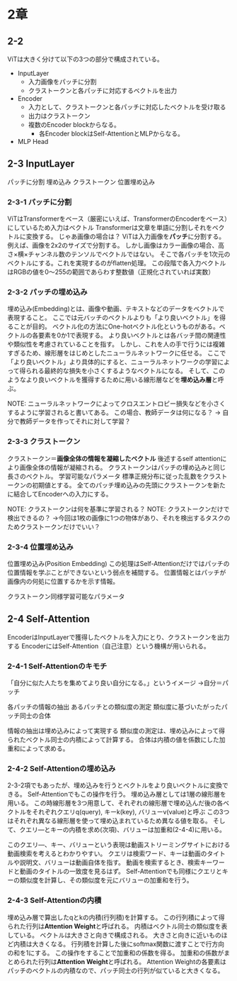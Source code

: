 # 2章

## 2-2

ViTは大きく分けて以下の3つの部分で構成されている。

* InputLayer
  * 入力画像をパッチに分割
  * クラストークンと各パッチに対応するベクトルを出力
* Encoder
  * 入力として、クラストークンと各パッチに対応したベクトルを受け取る
  * 出力はクラストークン
  * 複数のEncoder blockからなる。
    * 各Encoder blockはSelf-AttentionとMLPからなる。
* MLP Head

## 2-3 InputLayer

パッチに分割
埋め込み
クラストークン
位置埋め込み

### 2-3-1 パッチに分割

ViTはTransformerをベース（厳密にいえば、TransformerのEncoderをベース）にしているため入力はベクトル
Transformerは文章を単語に分割しそれをベクトルに変換する。
じゃあ画像の場合は？
ViTは入力画像を**パッチ**に分割する。
例えば、画像を2x2のサイズで分割する。
しかし画像はカラー画像の場合、高さ×横×チャンネル数のテンソルでベクトルではない。
そこで各パッチを1次元のベクトルにする。これを実現するのがflatten処理。
この段階で各入力ベクトルはRGBの値を0～255の範囲であらわす整数値（正規化されていれば実数）

### 2-3-2 パッチの埋め込み

埋め込み(Embedding)とは、画像や動画、テキストなどのデータをベクトルで表現すること。
ここでは元バッチのベクトルよりも「より良いベクトル」を得ることが目的。
ベクトル化の方法にOne-hotベクトル化というものがある。ベクトルの各要素を0か1で表現する。
より良いベクトルとは各バッチ間の関連性や類似性を考慮されていることを指す。
しかし、これを人の手で行うには複雑すぎるため、線形層をはじめとしたニューラルネットワークに任せる。
ここで「より良いベクトル」より具体的にすると、ニューラルネットワークの学習によって得られる最終的な損失を小さくするようなベクトルになる。
そして、このようなより良いベクトルを獲得するために用いる線形層などを**埋め込み層**と呼ぶ。

NOTE: ニューラルネットワークによってクロスエントロピー損失などを小さくするように学習されると書いてある。
この場合、教師データは何になる？
-> 自分で教師データを作ってそれに対して学習？

### 2-3-3 クラストークン

クラストークン＝**画像全体の情報を凝縮したベクトル**
後述するself attentionにより画像全体の情報が凝縮される。
クラストークンはパッチの埋め込みと同じ長さのベクトル。
学習可能なパラメータ
標準正規分布に従った乱数をクラストークンの初期値とする。
全てのパッチ埋め込みの先頭にクラストークンを新たに結合してEncoderへの入力にする。

NOTE: クラストークンは何を基準に学習される？
NOTE: クラストークンだけで検出できるの？
→今回は1枚の画像に1つの物体があり、それを検出するタスクのためクラストークンだけでいい？

### 2-3-4 位置埋め込み

位置埋め込み(Position Embedding)
この処理はSelf-Attentionだけではパッチの位置情報を学ぶことができないという弱点を補間する。
位置情報とはパッチが画像内の何処に位置するかを示す情報。

クラストークン同様学習可能なパラメータ

## 2-4 Self-Attention

EncoderはInputLayerで獲得したベクトルを入力にとり、クラストークンを出力する
EncoderにはSelf-Attention（自己注意）という機構が用いられる。

### 2-4-1 Self-Attentionのキモチ

「自分に似た人たちを集めてより良い自分になる。」というイメージ
→自分＝パッチ

各パッチの情報の抽出
あるパッチとの類似度の測定
類似度に基づいたがったパッチ同士の合体

情報の抽出は埋め込みによって実現する
類似度の測定は、埋め込みによって得られたベクトル同士の内積によって計算する。
合体は内積の値を係数にした加重和によって求める。

### 2-4-2 Self-Attentionの埋め込み

2-3-2項でもあったが、埋め込みを行うとベクトルをより良いベクトルに変換できる。
Self-Attentionでもこの操作を行う。
埋め込み層としては1層の線形層を用いる。
この時線形層を3つ用意して、それぞれの線形層で埋め込んだ後の各ベクトルをそれぞれクエリq(query), キーk(key), バリューv(value)と呼ぶ
この3つはそれぞれ異なる線形層を使って埋め込まれているため異なる値を取る。
そして、クエリ―とキーの内積を求め(次項)、バリューは加重和(2-4-4)に用いる。

このクエリ―、キー、バリューという表現は動画ストリーミングサイトにおける動画検索を考えるとわかりやすい。
クエリは検索ワード、キーは動画のタイトルや説明文、バリューは動画自体を指す。
動画を検索するとき、検索キーワードと動画のタイトルの一致度を見るはず。
Self-Attentionでも同様にクエリとキーの類似度を計算し、その類似度を元にバリューの加重和を行う。

### 2-4-3 Self-Attentionの内積

埋め込み層で算出したqとkの内積(行列積)を計算する。
この行列積によって得られた行列は**Attention Weight**と呼ばれる。
内積はベクトル同士の類似度を表している。
ベクトルは大きさと向きで構成される。
大きさと向きに近いものほど内積は大きくなる。
行列積を計算した後にsoftmax関数に渡すことで行方向の和を1にする。
この操作をすることで加重和の係数を得る。
加重和の係数がまとめられた行列は**Attention Weight**と呼ばれる。
Attention Weightの各要素はパッチのベクトルの内積なので、パッチ同士の行列が似ていると大きくなる。
